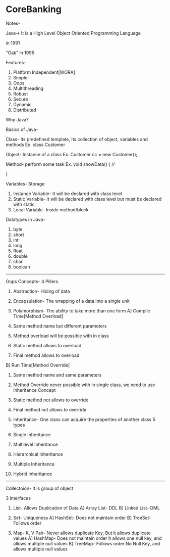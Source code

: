 # CoreBanking

Notes-

Java-> It is a High Level Object Oriented Programming Language

in 1991

"Oak" in 1995

Features-
1. Platform Independent[WORA]
2. Simple
3. Oops
4. Multithreading
5. Robust
6. Secure
7. Dynamic
8. Distributed

Why Java?


Basics of Java-

Class- Its predefined template, Its collection of object, variables and methods
Ex. class Customer

Object- Instance of a class
Ex. Customer cc = new Customer();

Method- perform some task
Ex. void showData()
{
//

}

Variables- Storage
1. Instance Variable- It will be declared with class level
2. Static Variable- It will be declared with class level but must be declared with static
3. Local Variable- Inside method/block

Datatypes in Java-
1. byte
2. short
3. int
4. long
5. float
6. double
7. char
8. boolean



---------------------------------------------------------

Oops Concepts-
4 Pillers
1. Abstraction- Hiding of data

2. Encapsulation- The wrapping of a data into a single unit

3. Polymorphism- The ability to take more than one form
A] Compile Time[Method Overload]
1. Same method name but different parameters
2. Method overload will be possible with in class
3. Static method allows to overload
4. Final method allows to overload

B] Run Time[Method Override]
1. Same method name and same parameters
2. Method Override never possible with in single class,
   we need to use Inheritance Concept
3. Static method not allows to override
4. Final method not allows to override


4. Inheritance- One class can acquire the properties of another class
5 types
1. Single Inheritance
2. Multilevel Inheritance
3. Hierarchical Inheritance
4. Multiple Inheritance
5. Hybrid Inheritance


-----------------------------------------------------------------

Collectoion- It is group of object

3 Interfaces

1. List- Allows Duplication of Data
A] Array List- DDL
B] Linked List- DML


2. Set- Uniqueness
A] HashSet- Does not maintain order
B] TreeSet- Follows order

3. Map- K, V Pair- Never allows duplicate Key, But it allows duplicate values
A] HashMap- Does not maintain order
It allows one null key, and allows multiple null values
B] TreeMap- Follows order
No Null Key, and allows multiple null values